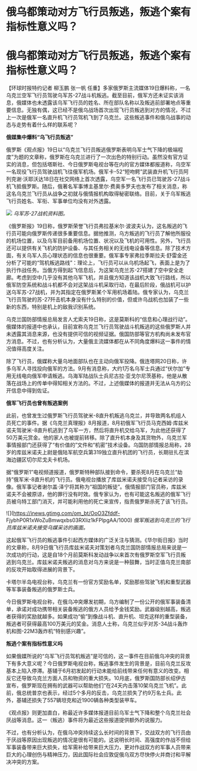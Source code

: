 # 俄乌都策动对方飞行员叛逃，叛逃个案有指标性意义吗？

# 俄乌都策动对方飞行员叛逃，叛逃个案有指标性意义吗？

【环球时报特约记者 柳玉鹏 张一帆
任重】多家俄罗斯主流媒体19日爆料称，一名乌克兰空军飞行员驾驶乌军苏-27战斗机叛逃。截至目前，俄军方还未证实该消息，俄媒体也未透露该乌军飞行员的姓名、所在部队名称以及叛逃前部署地点等重要信息。无独有偶，这已经不是俄乌战场首次出现飞行员叛逃到对方的情况，不过上一次是俄军一名直升机飞行员驾机飞到了乌克兰。这些叛逃事件和俄乌战事的动态与走势有着什么样的联系呢？

**俄媒集中爆料“乌飞行员叛逃”**

俄罗斯《观点报》19日以“乌克兰飞行员叛逃俄罗斯表明乌军士气下降的极端程度”为题的文章称，俄罗斯在乌克兰进行了一次出色的特别行动。虽然没有官方证实的消息，但包括塔斯社、今日俄罗斯电视台等在内的官方媒体都报道称，乌空军一名现役飞行员驾驶战机飞往俄军机场。俄军卡-52“短吻鳄”武装直升机飞行员阿列克谢·沃耶沃达18日在社交网络上首次透露，乌空军一名飞行员已驾驶苏-27战斗机飞抵俄罗斯。随后，俄著名军事博主基里尔·费奥多罗夫也发布了相关消息，称这名乌克兰飞行员从战争之初就与俄情报机构取得秘密联络。目前，关于乌军叛逃飞行员姓名、军衔、军事单位均没有对外透露。

![](https://inews.gtimg.com/om_bt/O9XjrDcWP9pSd0r3Pfg3DdOI8NDYPVWhPCcTdO6Ep122kAA/1000)
_乌军苏-27战机资料图。_

《俄罗斯报》19日称，俄罗斯荣誉飞行员弗拉基米尔·波波夫认为，这名叛逃的飞行员可能向俄罗斯传递很多重要信息。据他推测，乌方叛逃的飞行员了解他所服役的机场位置，以及乌军目前备用机场位置、状况以及飞机的可用性。另外，飞行员还可以提供有关飞机的防护设备、与其任务相关的无线电设备等信息。除了技术方面，有关乌军人员心理状态的信息也很重要。俄军事专家弗拉季斯拉夫·舒雷金还分析了可能的“驾机叛逃路线”：理论上，飞行员可以从乌机场起飞，表面上是为了执行作战任务。当俄方得到起飞信息后，为这架乌克兰苏-27搭建了空中安全走廊。考虑到空中几乎没有其他乌军飞机，并且俄方知道该战机大致飞行路线，所以俄军防空系统和战斗机都不会对这架战斗机采取行动，在最后阶段，俄战机可以护送乌军苏-27战机，并为其指定在俄罗斯某个军用机场着陆。俄专家认为，乌克兰飞行员驾驶的苏-27歼击机本身没有什么特别的价值，但或许乌战机也加装了一些新的东西，特别是机上的敌我识别系统。

乌克兰国防部情报总局发言人尤索夫19日称，这是莫斯科的“信息和心理战行动”。俄媒体的报道中也承认，目前宣称乌克兰飞行员驾驶战斗机叛逃的这些俄罗斯人并未透露其消息来源，也没有提供可信的视频证据。俄国防部等官方机构尚未发布官方消息。不过，也有分析认为，大量俄主流媒体都在从不同角度爆料这一事件的情况值得高度关注。

除了飞行员，俄媒称大量乌地面部队也在主动向俄军投降。俄连塔网20日称，许多乌军人寻找投向俄军的方法。9月有消息称，大约1万名乌军士兵通过“伏尔加”专用无线电向俄军申请叛逃。乌海军陆战队士兵尼古拉·亚戈尔尼茨基称，他是从散落在战场上的传单中得知相关方法的。不过，上述俄媒体的报道并无法从乌方的公开信息中得到佐证。

**俄军飞行员也曾有叛逃案例**

此前，也曾发生过俄罗斯飞行员驾驶米-8直升机叛逃乌克兰，并导致两名机组人员死亡的事件。据《乌克兰真理报》8月报道，8月初俄军飞行员马克西姆·库兹米诺夫驾驶米-8直升机逃到了乌军一方，然后将直升机交给乌军，为此他还获得了50万美元赏金。他的家人也被提前转移。除了直升机本身及其货物外，乌克兰军事情报部门还获得了“有价值的”文件和“机密”技术设备。乌国防部情报总局称，28岁的库兹米诺夫上尉是俄陆军航空兵第319独立直升机团的飞行员，长期驻扎在滨海边疆区切尔尼戈夫卡机场。

据“俄罗斯1”电视频道报道，俄罗斯特种部队接到命令，要杀死8月在乌克兰“劫持”俄军米-8直升机的飞行员。俄电视台播放了库兹米诺夫接受乌记者采访的录像。俄军事记者谢尔盖·泽宁将其称为“祖国的叛徒”。俄情报部门官员称，库兹米诺夫不会被原谅，他的罪行没有时效。俄专家认为，也有可能这名叛逃的俄军飞行员被乌特工部门消灭，并可能利用他的死亡来宣传，指责俄罗斯杀死了该飞行员。

![](https://inews.gtimg.com/om_bt/OoO3Zfddf-
FjybhP0R1xWoZuBmwqxbs03RXIiz1kFPlpgAA/1000) _俄军叛逃到乌克兰的飞行员库兹米诺夫接受乌媒采访的画面。_

这起俄军飞行员的叛逃事件引起西方媒体的广泛关注与猜测。《华尔街日报》当时的文章称，8月9日俄飞行员库兹米诺夫对策划者乌克兰国防部情报总局来说是一次成功的行动，这是自18个月前莫斯科发动战争以来首次有俄罗斯空军飞行员叛逃到乌克兰。库兹米诺夫叛逃的消息对乌方来说是一种鼓舞，当时正值乌克兰南部的反攻开始取得进展的背景下。

卡塔尔半岛电视台称，乌克兰有一份官方奖励名单，奖励那些驾驶飞机和重型武器等军事装备叛逃的俄罗斯士兵。

今日俄罗斯电视台称，在俄乌冲突爆发初期，乌方编制了一份公开的俄军事装备清单，承诺对成功携带相关装备叛逃的俄方人员给予金钱奖励。武器级别越高，叛逃者获得的奖励就越多。如果成功“偷”到像战斗机、直升机、坦克这样的重型装备，叛逃者可获得最高100万美元的奖金。消息人士称，乌克兰似乎对苏-34战斗轰炸机和图-22M3轰炸机“特别感兴趣”。

**叛逃个案有指标性意义吗**

如果俄媒所说的“乌军飞行员驾机叛逃”是可信的，这一事件在目前俄乌冲突的背景下有多大意义呢？今日俄罗斯电视台称，叛逃事件发生的背景是，目前乌克兰反攻基本上陷入停滞。基辅于6月初发起的行动未能给前线带来任何有意义的改变。相反它还导致乌克兰方面人员和物资的重大损失。10月底，俄罗斯国防部长绍伊古宣布，俄罗斯现在拥有的武器可以帮助他们“在24天内击落10架乌克兰飞机”。此前，俄总统普京也表示，经过5个多月的反击，乌克兰损失了约9万名士兵。此外，基辅还损失了557辆坦克和近1900辆各种类型装甲车。

《观点报》则更加直白，称最近许多媒体报道目前乌军士气下降和整个乌克兰社会厌战等消息。这一（叛逃）事件将为最近这些报道提供额外的说服力。

不过，也有分析认为，在俄乌冲突持续这么长时间的背景下，交战双方的飞行员由于厌战等原因出现叛逃的情况是很有可能的。这说明长时间、高强度的作战不但给军事装备带来巨大损失，给军需补给带来巨大压力，更对作战双方的军事人员带来巨大的心理创伤与精神压力，因此国际社会应敦促俄乌双方尽快停火并商讨和平解决冲突的方案。

